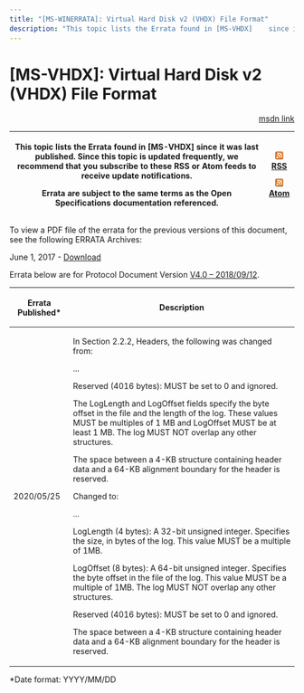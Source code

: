 ```yaml
---
title: "[MS-WINERRATA]: Virtual Hard Disk v2 (VHDX) File Format"
description: "This topic lists the Errata found in [MS-VHDX]    since it was last published. Since this topic is updated frequently, we    recommend that you"
---
```


# [MS-VHDX]: Virtual Hard Disk v2 (VHDX) File Format

<p align="right"><a href="https://msdn.microsoft.com/en-us/library/d5da972b-c182-4c44-91d0-e24cf22c6a40">msdn link</a></p>
<p> </p>

<table>
 <thead>
  <tr>
   <th>
   <p>This topic lists the Errata found in [MS-VHDX]
   since it was last published. Since this topic is updated frequently, we
   recommend that you subscribe to these RSS or Atom feeds to receive update
   notifications.</p>
   <p>Errata are subject to the same terms as the
   Open Specifications documentation referenced.</p>
   </th>
   <th>
   <p><img id="Picture 260" src="MS-WINERRATA_files/image001.png"><span><a href="http://blogs.msdn.com/b/protocol_content_errata/rss.aspx">RSS</a></span>
   </p>
   <p><img id="Picture 257" src="MS-WINERRATA_files/image001.png"><span><a href="http://blogs.msdn.com/b/protocol_content_errata/atom.aspx">Atom</a></span>
   </p>
   <p> </p>
   </th>
  </tr>
 </thead>
</table>

<p>To view a PDF file of the errata for the previous versions
of this document, see the following ERRATA Archives:</p>

<p>June 1, 2017 - <span><a href="https://winprotocoldoc.blob.core.windows.net/productionwindowsarchives/MS-WINERRATA/%5bMS-WINERRATA%5d-170601.pdf">Download</a></span></p>

<p>Errata below are for Protocol Document Version <span><a href="https://docs.microsoft.com/en-us/openspecs/windows_protocols/ms-vhdx/83e061f8-f6e2-4de1-91bd-5d518a43d477">V4.0
– 2018/09/12</a></span>.</p>

<table><thead>
  <tr>
   <th>
   <p>Errata Published*</p>
   </th>
   <th>
   <p>Description</p>
   </th>
  </tr>
 </thead><tbody><tr>
  <td>
  <p>2020/05/25</p>
  </td>
  <td>
  <p>In Section 2.2.2, Headers, the following was changed
  from:</p>
  <p> </p>
  <p>...</p>
  <p> </p>
  <p>Reserved (4016 bytes): MUST be set to 0 and ignored.</p>
  <p> </p>
  <p>The LogLength and LogOffset fields specify the byte
  offset in the file and the length of the log. These values MUST be multiples
  of 1 MB and LogOffset MUST be at least 1 MB. The log MUST NOT overlap any
  other structures.</p>
  <p> </p>
  <p>The space between a 4-KB structure containing header
  data and a 64-KB alignment boundary for the header is reserved.</p>
  <p> </p>
  <p>Changed to:</p>
  <p> </p>
  <p>...</p>
  <p> </p>
  <p>LogLength (4 bytes): A 32-bit unsigned integer.
  Specifies the size, in bytes of the log. This value MUST be a multiple of
  1MB.</p>
  <p> </p>
  <p>LogOffset (8 bytes): A 64-bit unsigned integer.
  Specifies the byte offset in the file of the log. This value MUST be a
  multiple of 1MB. The log MUST NOT overlap any other structures.</p>
  <p> </p>
  <p>Reserved (4016 bytes): MUST be set to 0 and ignored.</p>
  <p> </p>
  <p>The space between a 4-KB structure containing header
  data and a 64-KB alignment boundary for the header is reserved.</p>
  </td>
 </tr></tbody></table>

<p>*Date format: YYYY/MM/DD</p>


                